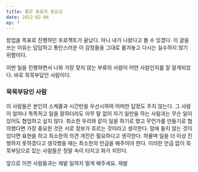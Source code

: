 ```yaml
---
title: 좋은 동료의 중요성
date: 2022-02-06
ep: 7
---
```


창업을 목표로 진행하던 프로젝트가 끝났다. 아니 내가 나왔다고 볼 수 있겠다. 이 글을 쓰는 이유는 답답하고 통탄스러운 이 감정들을 그대로 옮겨놓고 다시는 실수하지 않기 위함이다. 

이번 일을 진행하면서 나와 가장 맞지 않는 부류의 사람이 어떤 사람인지를 잘 알게되었다. 바로 묵묵부답인 사람이다.

### 묵묵부담인 사람
이 사람들은 본인의 스케쥴과 시간만을 우선시하여 어떠한 답장도 주지 않는다. 그 사람이 얼마나 똑똑하고 일을 잘하더라도 아무 말 없이 자기 일만을 하는 사람과는 무슨 일이 있어도 협업하고 싶지 않다. 최소한 우리와 같이 일을 하기로 했고 무언가를 만들기로 협의했다면 가장 중요한 것은 서로 정보가 흐르는 것이라고 생각한다. 맘에 들지 않는 것이 있다면 표현을 하고 최소한의 의견 개진은 필요하다고 생각한다. 하물며 일을 더 이상 진행하지 못하겠다고 생각했을 때는 최소한의 언급을 해주어야 한다. 이러한 언급 없이 묵묵부담으로 있는 사람들은 정말 속이 터지고 화가 치민다. 

앞으로 이런 사람들과는 제발 일하지 말게 해주세요. 제발
